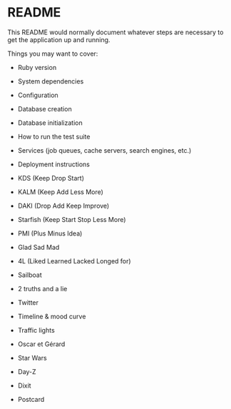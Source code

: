 # README

This README would normally document whatever steps are necessary to get the
application up and running.

Things you may want to cover:

* Ruby version

* System dependencies

* Configuration

* Database creation

* Database initialization

* How to run the test suite

* Services (job queues, cache servers, search engines, etc.)

* Deployment instructions

* KDS (Keep Drop Start)

* KALM (Keep Add Less More)

* DAKI (Drop Add Keep Improve)

* Starfish (Keep Start Stop Less More)

* PMI (Plus Minus Idea)

* Glad Sad Mad

* 4L (Liked Learned Lacked Longed for)

* Sailboat

* 2 truths and a lie

* Twitter

* Timeline & mood curve

* Traffic lights

* Oscar et Gérard

* Star Wars

* Day-Z

* Dixit

* Postcard
